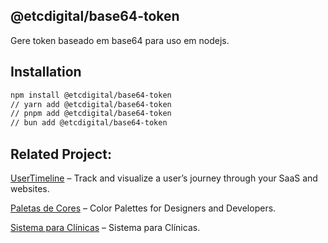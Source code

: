 ## @etcdigital/base64-token

Gere token baseado em base64 para uso em nodejs.

## Installation

```bash
npm install @etcdigital/base64-token
// yarn add @etcdigital/base64-token
// pnpm add @etcdigital/base64-token
// bun add @etcdigital/base64-token
```

## Related Project:
[UserTimeline](https://usertimeline.com) – Track and visualize a user’s journey through your SaaS and websites.

[Paletas de Cores](https://paletasdecores.com.br) – Color Palettes for Designers and Developers.

[Sistema para Clínicas](https://clinica.work) – Sistema para Clínicas.